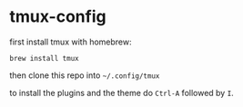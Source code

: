 # tmux-config

first install tmux with homebrew: 

```brew install tmux```

then clone this repo into `~/.config/tmux`

to install the plugins and the theme do `Ctrl-A` followed by `I`.

